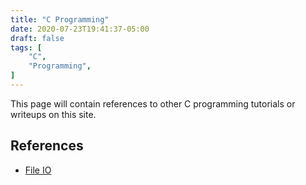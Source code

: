 ```yaml
---
title: "C Programming"
date: 2020-07-23T19:41:37-05:00
draft: false
tags: [
	"C",
	"Programming",
]
---
```


This page will contain references to other C programming tutorials or writeups on this site. 

## References


* [File IO](/posts/c_file_io)
